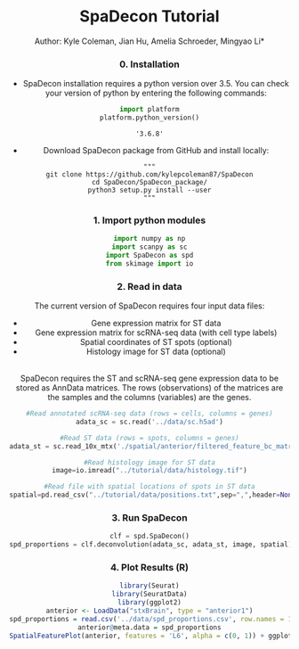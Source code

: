 <h1><center>SpaDecon Tutorial</center></h1>


<center>Author: Kyle Coleman, Jian Hu, Amelia Schroeder, Mingyao Li*

### 0. Installation
- SpaDecon installation requires a python version over 3.5.  You can check your version of python by entering the following commands: 
```python
import platform
platform.python_version()
```

    '3.6.8'
  

  
    
- Download SpaDecon package from GitHub and install locally: 

```
"""
git clone https://github.com/kylepcoleman87/SpaDecon
cd SpaDecon/SpaDecon_package/
python3 setup.py install --user
"""
```
### 1. Import python modules


```python
import numpy as np
import scanpy as sc
import SpaDecon as spd
from skimage import io
```

### 2. Read in data
The current version of SpaDecon requires four input data files:  
- Gene expression matrix for ST data 
- Gene expression matrix for scRNA-seq data (with cell type labels)
- Spatial coordinates of ST spots (optional)
- Histology image for ST data (optional)
<br>
SpaDecon requires the ST and scRNA-seq gene expression data to be stored as AnnData matrices.  The rows (observations) of the matrices are the samples and the columns (variables) are the genes.



```python
#Read annotated scRNA-seq data (rows = cells, columns = genes)
adata_sc = sc.read('../data/sc.h5ad')

#Read ST data (rows = spots, columns = genes)
adata_st = sc.read_10x_mtx('./spatial/anterior/filtered_feature_bc_matrix2', var_names='gene_symbols', cache = True)

#Read histology image for ST data
image=io.imread("../tutorial/data/histology.tif")

#Read file with spatial locations of spots in ST data
spatial=pd.read_csv("../tutorial/data/positions.txt",sep=",",header=None,na_filter=False,index_col=0) 
```


### 3. Run SpaDecon

```python
clf = spd.SpaDecon()
spd_proportions = clf.deconvolution(adata_sc, adata_st, image, spatial)
```

### 4. Plot Results (R\)
```R
library(Seurat)
library(SeuratData)
library(ggplot2)
anterior <- LoadData("stxBrain", type = "anterior1")
spd_proportions = read.csv('../data/spd_proportions.csv', row.names = 1, header= T, check.names = F)
anterior@meta.data = spd_proportions
SpatialFeaturePlot(anterior, features = 'L6', alpha = c(0, 1)) + ggplot2::scale_fill_gradientn(colours = heat.colors(10, rev = TRUE),limits = c(0, 1)) + ggtitle('Anterior1_L6) + theme(plot.title = element_text(size = 15, face = "bold"))
